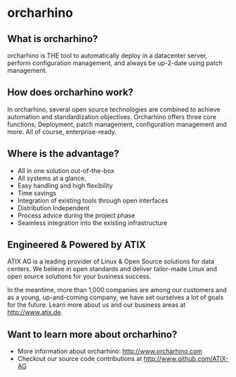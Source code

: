 # orcharhino

## What is orcharhino?
orcharhino is THE tool to automatically deploy in a datacenter server, perform configuration management, and always be up-2-date using patch management.

## How does orcharhino work?
In orcharhino, several open source technologies are combined to achieve automation and standardization objectives. Orcharhino offers three core functions; Deployment, patch management, configuration management and more. All of course, enterprise-ready.

## Where is the advantage?
* All in one solution out-of-the-box
* All systems at a glance.
* Easy handling and high flexibility
* Time savings
* Integration of existing tools through open interfaces
* Distribution Independent
* Process advice during the project phase
* Seamless integration into the existing infrastructure

## Engineered & Powered by ATIX
ATIX AG is a leading provider of Linux & Open Source solutions for data centers. We believe in open standards and deliver tailor-made Linux and open source solutions for your business success.

In the meantime, more than 1,000 companies are among our customers and as a young, up-and-coming company, we have set ourselves a lot of goals for the future. Learn more about us and our business areas at http://www.atix.de.

## Want to learn more about orcharhino?
* More information about orcharhino: http://www.orcharhino.com
* Checkout our source code contributions at http://www.github.com/ATIX-AG
